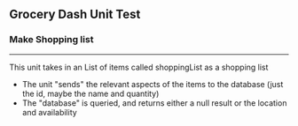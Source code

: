 ## Grocery Dash Unit Test

### Make Shopping list

---

This unit takes in an List of items called shoppingList as a shopping list <br>

- The unit "sends" the relevant aspects of the items to the database (just the id, maybe the name and quantity)
- The "database" is queried, and returns either a null result or the location and availability
